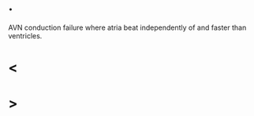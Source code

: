 # .

AVN conduction failure where atria beat independently of and faster than ventricles.

# <

# >
